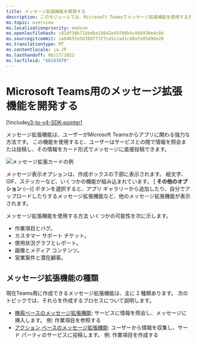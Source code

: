 ```yaml
---
title: メッセージ拡張機能を開発する
description: このモジュールでは、Microsoft Teamsでメッセージ拡張機能を使用する方法について説明します。
ms.topic: overview
ms.localizationpriority: medium
ms.openlocfilehash: c81df30b71bbdba19842e45f06b4c9bb930e4c0d
ms.sourcegitcommit: ca84b5fe5d3b97f377ce5cca41c48afa95496e28
ms.translationtype: MT
ms.contentlocale: ja-JP
ms.lasthandoff: 06/17/2022
ms.locfileid: "66143978"
---
```

# <a name="develop-message-extensions-for-microsoft-teams"></a>Microsoft Teams用のメッセージ拡張機能を開発する

[!include[v3-to-v4-SDK-pointer](~/includes/v3-to-v4-pointer-me.md)]

メッセージ拡張機能は、ユーザーがMicrosoft Teamsからアプリに関わる強力な方法です。 この機能を使用すると、ユーザーはサービスとの間で情報を照会または投稿し、その情報をカード形式でメッセージに直接投稿できます。

![メッセージ拡張カードの例](~/assets/images/compose-extensions/ceexample.png)

メッセージ表示オプションは、作成ボックスの下部に表示されます。 絵文字、GIF、ステッカーなど、いくつかの機能が組み込まれています。 [ **その他のオプション** (**&#8943;**)] ボタンを選択すると、アプリ ギャラリーから追加したり、自分でアップロードしたりするメッセージ拡張機能など、他のメッセージ拡張機能が表示されます。

メッセージ拡張機能を使用する方法 いくつかの可能性を次に示します。

* 作業項目とバグ。
* カスタマー サポート チケット。
* 使用状況グラフとレポート。
* 画像とメディア コンテンツ。
* 営業案件と潜在顧客。

## <a name="types-of-message-extensions"></a>メッセージ拡張機能の種類

現在Teams用に作成できるメッセージ拡張機能は、主に 2 種類あります。 次のトピックでは、それらを作成するプロセスについて説明します。

* [検索ベースのメッセージ拡張機能](~/resources/messaging-extension-v3/search-extensions.md): サービスに情報を照会し、メッセージに挿入します。 例: 作業項目を参照する
* [アクション ベースのメッセージ拡張機能](~/resources/messaging-extension-v3/create-extensions.md): ユーザーから情報を収集し、サード パーティのサービスに投稿します。 例: 作業項目を作成する
